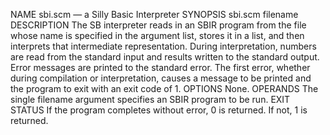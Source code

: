 NAME
sbi.scm — a Silly Basic Interpreter
SYNOPSIS
sbi.scm filename
DESCRIPTION
The SB interpreter reads in an SBIR program from the file whose name is
specified in the argument list, stores it in a list, and then interprets that intermediate
representation. During interpretation, numbers are read from the
standard input and results written to the standard output. Error messages
are printed to the standard error. The first error, whether during compilation
or interpretation, causes a message to be printed and the program to exit with
an exit code of 1.
OPTIONS
None.
OPERANDS
The single filename argument specifies an SBIR program to be run.
EXIT STATUS
If the program completes without error, 0 is returned. If not, 1 is returned.
